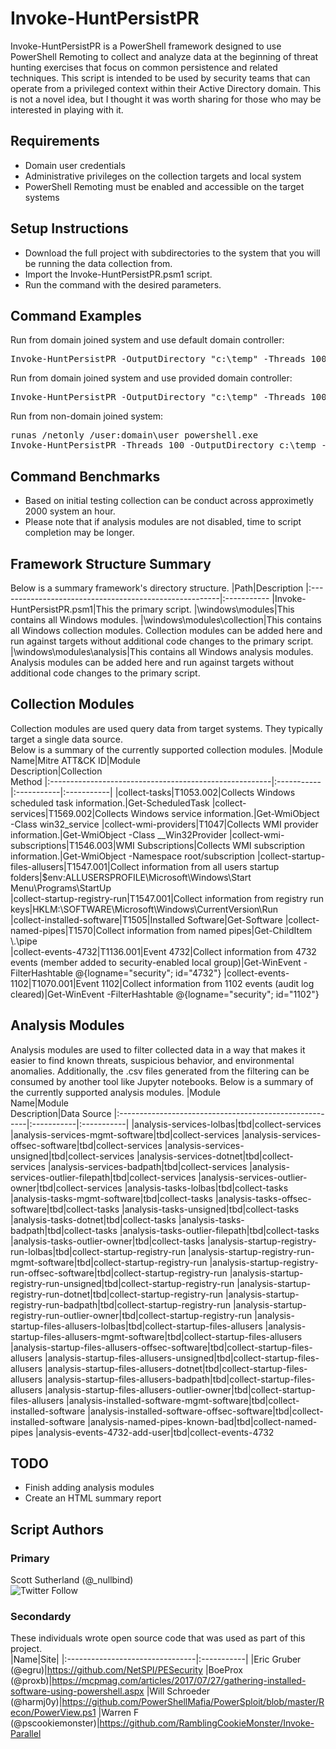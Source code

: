 # Invoke-HuntPersistPR
Invoke-HuntPersistPR is a PowerShell framework designed to use PowerShell Remoting to collect and analyze data at the beginning of threat hunting exercises that focus on common persistence and related techniques. This script is intended to be used by security teams that can operate from a privileged context within their Active Directory domain.  This is not a novel idea, but I thought it was worth sharing for those who may be interested in playing with it.

## Requirements
* Domain user credentials
* Administrative privileges on the collection targets and local system
* PowerShell Remoting must be enabled and accessible on the target systems

## Setup Instructions
* Download the full project with subdirectories to the system that you will be running the data collection from.
* Import the Invoke-HuntPersistPR.psm1 script.
* Run the command with the desired parameters.

## Command Examples
Run from domain joined system and use default domain controller:
<pre>Invoke-HuntPersistPR -OutputDirectory "c:\temp" -Threads 100 -DomainController 10.1.1.1</pre>

Run from domain joined system and use provided domain controller:
<pre>Invoke-HuntPersistPR -OutputDirectory "c:\temp" -Threads 100</pre> 

Run from non-domain joined system:
<pre>
runas /netonly /user:domain\user powershell.exe
Invoke-HuntPersistPR -Threads 100 -OutputDirectory c:\temp -DomainController 10.1.1.1 -Username domain\user -password 'password'
</pre>

## Command Benchmarks
* Based on initial testing collection can be conduct across approximetly 2000 system an hour.
* Please note that if analysis modules are not disabled, time to script completion may be longer.

## Framework Structure Summary
Below is a summary framework's directory structure.
|Path|Description
|:-------------------------------------------------------|:-----------
|Invoke-HuntPersistPR.psm1|This the primary script.
|\windows\modules|This contains all Windows modules.
|\windows\modules\collection|This contains all Windows collection modules. Collection modules can be added here and run against targets without additional code changes to the primary script.
|\windows\modules\analysis|This contains all Windows analysis modules. Analysis modules can be added here and run against targets without additional code changes to the primary script.
                
## Collection Modules
Collection modules are used query data from target systems.  They typically target a single data source. <br>
Below is a summary of the currently supported collection modules. 
|Module<Br>Name|Mitre ATT&CK ID|Module<br>Description|Collection<br>Method
|:-------------------------------------------------------|:-----------|:-----------|:-----------|
|collect-tasks|T1053.002|Collects Windows scheduled task information.|Get-ScheduledTask
|collect-services|T1569.002|Collects Windows service information.|Get-WmiObject -Class win32_service
|collect-wmi-providers|T1047|Collects WMI provider information.|Get-WmiObject -Class __Win32Provider
|collect-wmi-subscriptions|T1546.003|WMI Subscriptions|Collects WMI subscription information.|Get-WmiObject -Namespace root/subscription
|collect-startup-files-allusers|T1547.001|Collect information from all users startup folders|$env:ALLUSERSPROFILE\Microsoft\Windows\Start Menu\Programs\StartUp\
|collect-startup-registry-run|T1547.001|Collect information from registry run keys|HKLM:\SOFTWARE\Microsoft\Windows\CurrentVersion\Run\
|collect-installed-software|T1505|Installed Software|Get-Software
|collect-named-pipes|T1570|Collect information from named pipes|Get-ChildItem \\.\pipe\
|collect-events-4732|T1136.001|Event 4732|Collect information from 4732 events (member added to security-enabled local group)|Get-WinEvent -FilterHashtable @{logname="security"; id="4732"}
|collect-events-1102|T1070.001|Event 1102|Collect information from 1102 events (audit log cleared)|Get-WinEvent -FilterHashtable @{logname="security"; id="1102"}

## Analysis Modules 
Analysis modules are used to filter collected data in a way that makes it easier to find known threats, suspicious behavior, and environmental anomalies.  Additionally, the .csv files generated from the filtering can be consumed by another tool like Jupyter notebooks.
Below is a summary of the currently supported analysis modules. 
|Module<br>Name|Module<br>Description|Data Source
|:-------------------------------------------------------|:-----------|:-----------|
|analysis-services-lolbas|tbd|collect-services
|analysis-services-mgmt-software|tbd|collect-services
|analysis-services-offsec-software|tbd|collect-services
|analysis-services-unsigned|tbd|collect-services
|analysis-services-dotnet|tbd|collect-services
|analysis-services-badpath|tbd|collect-services
|analysis-services-outlier-filepath|tbd|collect-services
|analysis-services-outlier-owner|tbd|collect-services
|analysis-tasks-lolbas|tbd|collect-tasks
|analysis-tasks-mgmt-software|tbd|collect-tasks
|analysis-tasks-offsec-software|tbd|collect-tasks
|analysis-tasks-unsigned|tbd|collect-tasks
|analysis-tasks-dotnet|tbd|collect-tasks
|analysis-tasks-badpath|tbd|collect-tasks
|analysis-tasks-outlier-filepath|tbd|collect-tasks
|analysis-tasks-outlier-owner|tbd|collect-tasks
|analysis-startup-registry-run-lolbas|tbd|collect-startup-registry-run
|analysis-startup-registry-run-mgmt-software|tbd|collect-startup-registry-run
|analysis-startup-registry-run-offsec-software|tbd|collect-startup-registry-run
|analysis-startup-registry-run-unsigned|tbd|collect-startup-registry-run
|analysis-startup-registry-run-dotnet|tbd|collect-startup-registry-run
|analysis-startup-registry-run-badpath|tbd|collect-startup-registry-run
|analysis-startup-registry-run-outlier-owner|tbd|collect-startup-registry-run
|analysis-startup-files-allusers-lolbas|tbd|collect-startup-files-allusers
|analysis-startup-files-allusers-mgmt-software|tbd|collect-startup-files-allusers
|analysis-startup-files-allusers-offsec-software|tbd|collect-startup-files-allusers
|analysis-startup-files-allusers-unsigned|tbd|collect-startup-files-allusers
|analysis-startup-files-allusers-dotnet|tbd|collect-startup-files-allusers
|analysis-startup-files-allusers-badpath|tbd|collect-startup-files-allusers
|analysis-startup-files-allusers-outlier-owner|tbd|collect-startup-files-allusers
|analysis-installed-software-mgmt-software|tbd|collect-installed-software
|analysis-installed-software-offsec-software|tbd|collect-installed-software
|analysis-named-pipes-known-bad|tbd|collect-named-pipes
|analysis-events-4732-add-user|tbd|collect-events-4732

## TODO
* Finish adding analysis modules
* Create an HTML summary report
  
## Script Authors
### Primary
Scott Sutherland (@_nullbind) <Br>
![Twitter Follow](https://img.shields.io/twitter/follow/_nullbind.svg?style=social)
### Secondardy
These individuals wrote open source code that was used as part of this project.<br>
|Name|Site|
|:--------------------------------|:-----------|
|Eric Gruber (@egru)|https://github.com/NetSPI/PESecurity
|BoeProx (@proxb)|https://mcpmag.com/articles/2017/07/27/gathering-installed-software-using-powershell.aspx
|Will Schroeder (@harmj0y)|https://github.com/PowerShellMafia/PowerSploit/blob/master/Recon/PowerView.ps1
|Warren F (@pscookiemonster)|https://github.com/RamblingCookieMonster/Invoke-Parallel
